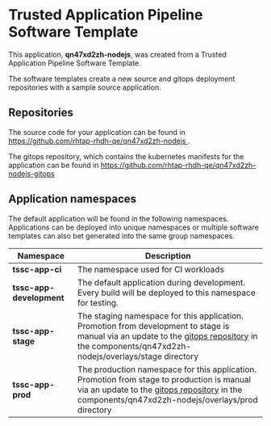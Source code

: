 # Trusted Application Pipeline Software Template

This application, **qn47xd2zh-nodejs**, was created from a Trusted Application Pipeline Software Template.

The software templates create a new source and gitops deployment repositories with a sample source application. 

## Repositories

The source code for your application can be found in [https://github.com/rhtap-rhdh-qe/qn47xd2zh-nodejs ](https://github.com/rhtap-rhdh-qe/qn47xd2zh-nodejs ).
 
The gitops repository, which contains the kubernetes manifests for the application can be found in 
[https://github.com/rhtap-rhdh-qe/qn47xd2zh-nodejs-gitops ](https://github.com/rhtap-rhdh-qe/qn47xd2zh-nodejs-gitops ) 

## Application namespaces 

The default application will be found in the following namespaces. Applications can be deployed into unique namespaces or multiple software templates can also bet generated into the same group namespaces.  

|  Namespace   |  Description   |  
| -------- | -------- |
| **tssc-app-ci** | The namespace used for CI workloads |
| **tssc-app-development** | The default application during development. Every build will be deployed to this namespace for testing. |
| **tssc-app-stage** | The staging namespace for this application. Promotion from development to stage is manual via an update to the [gitops repository](https://github.com/rhtap-rhdh-qe/qn47xd2zh-nodejs-gitops ) in the components/qn47xd2zh-nodejs/overlays/stage directory |
| **tssc-app-prod** | The production namespace for this application. Promotion from stage to production is manual via an update to the [gitops repository](https://github.com/rhtap-rhdh-qe/qn47xd2zh-nodejs-gitops ) in the components/qn47xd2zh-nodejs/overlays/prod directory |